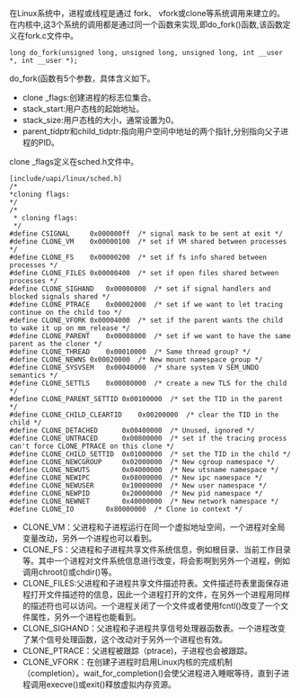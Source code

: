 在Linux系统中，进程或线程是通过 fork、 vfork或clone等系统调用来建立的。在内核中,这3个系统的调用都是通过同一个函数来实现,即do_fork()函数,该函数定义在fork.c文件中。

```
long do_fork(unsigned long, unsigned long, unsigned long, int __user *, int __user *);
```

do_fork(函数有5个参数，具体含义如下。

- clone _flags:创建进程的标志位集合。
- stack_start:用户态栈的起始地址。
- stack_size:用户态栈的大小，通常设置为0。
- parent_tidptr和child_tidptr:指向用户空间中地址的两个指针,分别指向父子进程的PID。

clone _flags定义在sched.h文件中。

```
[include/uapi/linux/sched.h]
/*
*cloning flags:
*/
/*
 * cloning flags:
 */
#define CSIGNAL		0x000000ff	/* signal mask to be sent at exit */
#define CLONE_VM	0x00000100	/* set if VM shared between processes */
#define CLONE_FS	0x00000200	/* set if fs info shared between processes */
#define CLONE_FILES	0x00000400	/* set if open files shared between processes */
#define CLONE_SIGHAND	0x00000800	/* set if signal handlers and blocked signals shared */
#define CLONE_PTRACE	0x00002000	/* set if we want to let tracing continue on the child too */
#define CLONE_VFORK	0x00004000	/* set if the parent wants the child to wake it up on mm_release */
#define CLONE_PARENT	0x00008000	/* set if we want to have the same parent as the cloner */
#define CLONE_THREAD	0x00010000	/* Same thread group? */
#define CLONE_NEWNS	0x00020000	/* New mount namespace group */
#define CLONE_SYSVSEM	0x00040000	/* share system V SEM_UNDO semantics */
#define CLONE_SETTLS	0x00080000	/* create a new TLS for the child */
#define CLONE_PARENT_SETTID	0x00100000	/* set the TID in the parent */
#define CLONE_CHILD_CLEARTID	0x00200000	/* clear the TID in the child */
#define CLONE_DETACHED		0x00400000	/* Unused, ignored */
#define CLONE_UNTRACED		0x00800000	/* set if the tracing process can't force CLONE_PTRACE on this clone */
#define CLONE_CHILD_SETTID	0x01000000	/* set the TID in the child */
#define CLONE_NEWCGROUP		0x02000000	/* New cgroup namespace */
#define CLONE_NEWUTS		0x04000000	/* New utsname namespace */
#define CLONE_NEWIPC		0x08000000	/* New ipc namespace */
#define CLONE_NEWUSER		0x10000000	/* New user namespace */
#define CLONE_NEWPID		0x20000000	/* New pid namespace */
#define CLONE_NEWNET		0x40000000	/* New network namespace */
#define CLONE_IO		0x80000000	/* Clone io context */
```

- CLONE_VM：父进程和子进程运行在同一个虚拟地址空间，一个进程对全局变量改动，另外一个进程也可以看到。
- CLONE_FS：父进程和子进程共享文件系统信息，例如根目录、当前工作目录等。其中一个进程对文件系统信息进行改变，将会影啊到另外一个进程，例如调用chroot()或chdir()等。
- CLONE_FILES:父进程和子进程共享文件描述符表。文件描述符表里面保存进程打开文件描述符的信息，因此一个进程打开的文件，在另外一个进程用同样的描述符也可以访问。一个进程关闭了一个文件或者使用fcntl()改变了一个文件属性，另外一个进程也能看到。
- CLONE_SIGHAND：父进程和子进程共享信号处理器函数表。一个进程改变了某个信号处理函数，这个改动对于另外一个进程也有效。
- CLONE_PTRACE：父进程被跟踪（ptrace)，子进程也会被跟踪。
- CLONE_VFORK：在创建子进程时启用Linux内核的完成机制（completion）。wait_for_completion()会使父进程进入睡眠等待，直到子进程调用execve()或exit()释放虚拟内存资源。